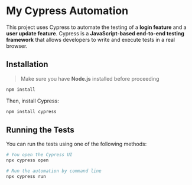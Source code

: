 # My Cypress Automation

This project uses Cypress to automate the testing of a **login feature** and a **user update feature**. Cypress is a **JavaScript-based end-to-end testing framework** that allows developers to write and execute tests in a real browser.

## Installation

>  Make sure you have **Node.js** installed before proceeding 

```bash
npm install
```
Then, install Cypress:

```bash
npm install cypress
```

## Running the Tests

You can run the tests using one of the following methods:

```bash
# You open the Cypress UI
npx cypress open

# Run the automation by command line
npx cypress run
```

